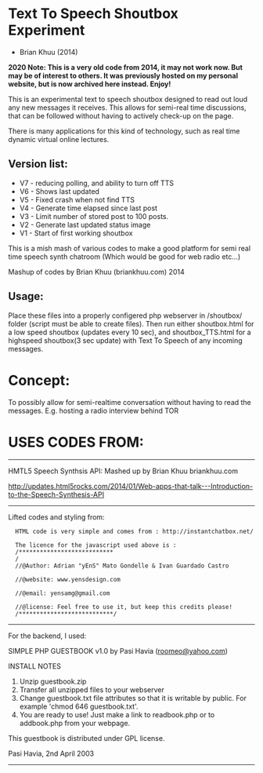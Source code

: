 # Text To Speech Shoutbox Experiment

* Brian Khuu (2014)

**2020 Note: This is a very old code from 2014, it may not work now. But may be of interest to others. It was previously hosted on my personal website, but is now archived here instead. Enjoy!**

This is an experimental text to speech shoutbox designed to read out loud any new messages it receives. This allows for semi-real time discussions, that can be followed without having to actively check-up on the page.

There is many applications for this kind of technology, such as real time dynamic virtual online lectures.

## Version list:

* V7 - reducing polling, and ability to turn off TTS
* V6 - Shows last updated
* V5 - Fixed crash when not find TTS
* V4 - Generate time elapsed since last post
* V3 - Limit number of stored post to 100 posts.
* V2 - Generate last updated status image
* V1 - Start of first working shoutbox

This is a mish mash of various codes to make a good platform for semi real time speech synth chatroom (Which would be good for web radio etc...)

Mashup of codes by Brian Khuu (briankhuu.com) 2014

## Usage:

Place these files into a properly configered php webserver in /shoutbox/ folder (script must be able to create files). Then run either shoutbox.html for a low speed shoutbox (updates every 10 sec), and shoutbox_TTS.html for a highspeed shoutbox(3 sec update) with Text To Speech of any incoming messages.

# Concept:

To possibly allow for semi-realtime conversation without having to read the messages. E.g. hosting a radio interview behind TOR

# USES CODES FROM:

----------

HMTL5 Speech Synthsis API:
Mashed up by Brian Khuu briankhuu.com

http://updates.html5rocks.com/2014/01/Web-apps-that-talk---Introduction-to-the-Speech-Synthesis-API

-----------

Lifted codes and styling from:

```
  HTML code is very simple and comes from : http://instantchatbox.net/

  The licence for the javascript used above is :
  /***************************
  /
  //@Author: Adrian "yEnS" Mato Gondelle & Ivan Guardado Castro

  //@website: www.yensdesign.com

  //@email: yensamg@gmail.com

  //@license: Feel free to use it, but keep this credits please!
  /***************************/
```

-------------------

For the backend, I used:

  SIMPLE PHP GUESTBOOK v1.0 by Pasi Havia (roomeo@yahoo.com)

  INSTALL NOTES

  1. Unzip guestbook.zip
  2. Transfer all unzipped files to your webserver
  3. Change guestbook.txt file attributes so that it is writable by public. For example 'chmod 646 guestbook.txt'.
  4. You are ready to use! Just make a link to readbook.php or to addbook.php from your webpage.

  This guestbook is distributed under GPL license.

  Pasi Havia, 2nd April 2003


------------------
